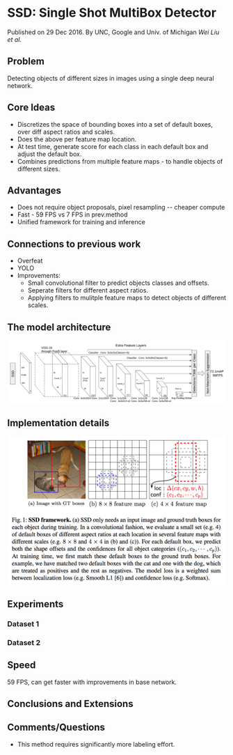# SSD: Single Shot MultiBox Detector
Published on 29 Dec 2016.
By UNC, Google and Univ. of Michigan
*Wei Liu et al.*

## Problem 
Detecting objects of different sizes in images using a single deep neural network.

## Core Ideas
* Discretizes the space of bounding boxes into a set of default boxes, over diff aspect ratios and scales.
* Does the above per feature map location.
* At test time, generate score for each class in each default box and adjust the default box.
* Combines predictions from multiple feature maps - to handle objects of different sizes.

## Advantages
* Does not require object proposals, pixel resampling -- cheaper compute
* Fast - 59 FPS vs 7 FPS in prev.method
* Unified framework for training and inference

## Connections to previous work
* Overfeat 
* YOLO 
* Improvements:
  * Small convolutional filter to predict objects classes and offsets.
  * Seperate filters for different aspect ratios.
  * Applying filters to mulitple feature maps to detect objects of different scales.
  
## The model architecture
![](ssd.png?raw=true)


## Implementation details
![](ssd-default-boxes.png?raw=true)


## Experiments
### Dataset 1

### Dataset 2



## Speed
59 FPS, can get faster with improvements in base network.

## Conclusions and Extensions



## Comments/Questions 
* This method requires significantly more labeling effort.

